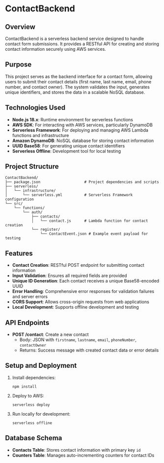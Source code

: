 # ContactBackend

## Overview
ContactBackend is a serverless backend service designed to handle contact form submissions. It provides a RESTful API for creating and storing contact information securely using AWS services.

## Purpose
This project serves as the backend interface for a contact form, allowing users to submit their contact details (first name, last name, email, phone number, and contact owner). The system validates the input, generates unique identifiers, and stores the data in a scalable NoSQL database.

## Technologies Used
- **Node.js 18.x**: Runtime environment for serverless functions
- **AWS SDK**: For interacting with AWS services, particularly DynamoDB
- **Serverless Framework**: For deploying and managing AWS Lambda functions and infrastructure
- **Amazon DynamoDB**: NoSQL database for storing contact information
- **UUID Base58**: For generating unique contact identifiers
- **Serverless Offline**: Development tool for local testing

## Project Structure
```
ContactBackend/
├── package.json                    # Project dependencies and scripts
├── serverless/
│   └── infrastructure/
│       └── serverless.yml          # Serverless Framework configuration
└── src/
    └── functions/
        └── auth/
            ├── contacts/
            │   └── contact.js      # Lambda function for contact creation
            └── register/
                └── ContactEvent.json # Example event payload for testing
```

## Features
- **Contact Creation**: RESTful POST endpoint for submitting contact information
- **Input Validation**: Ensures all required fields are provided
- **Unique ID Generation**: Each contact receives a unique Base58-encoded UUID
- **Error Handling**: Comprehensive error responses for validation failures and server errors
- **CORS Support**: Allows cross-origin requests from web applications
- **Local Development**: Supports offline development and testing

## API Endpoints
- **POST /contact**: Create a new contact
  - Body: JSON with `firstname`, `lastname`, `email`, `phoneNumber`, `contactOwner`
  - Returns: Success message with created contact data or error details

## Setup and Deployment
1. Install dependencies:
   ```
   npm install
   ```

2. Deploy to AWS:
   ```
   serverless deploy
   ```

3. Run locally for development:
   ```
   serverless offline
   ```

## Database Schema
- **Contacts Table**: Stores contact information with primary key `id`
- **Counters Table**: Manages auto-incrementing counters for contact IDs


